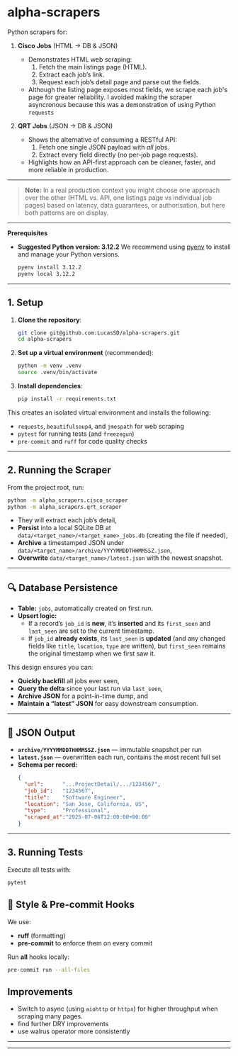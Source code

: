 # alpha-scrapers

Python scrapers for:

1. **Cisco Jobs** (HTML → DB & JSON)
   - Demonstrates HTML web scraping:
     1. Fetch the main listings page (HTML).
     2. Extract each job’s link.
     3. Request each job’s detail page and parse out the fields.
   - Although the listing page exposes most fields, we scrape each job's page for greater reliability. I avoided making the scraper asyncronous because this was a demonstration of using Python `requests`

2. **QRT Jobs** (JSON → DB & JSON)
   - Shows the alternative of consuming a RESTful API:
     1. Fetch one single JSON payload with *all* jobs.
     2. Extract every field directly (no per-job page requests).
   - Highlights how an API-first approach can be cleaner, faster, and more reliable in production.

---

> **Note:** In a real production context you might choose one approach over the other (HTML vs. API, one listings page vs individual job pages) based on latency, data guarantees, or authorisation, but here both patterns are on display.

---

 **Prerequisites**

 - **Suggested Python version: 3.12.2**
   We recommend using [pyenv](https://github.com/pyenv/pyenv) to install and manage your Python versions.
   ```bash
   pyenv install 3.12.2
   pyenv local 3.12.2
   ```

---

## 1. Setup

1. **Clone the repository**:
   ```bash
   git clone git@github.com:LucasSD/alpha-scrapers.git
   cd alpha-scrapers
   ```
2. **Set up a virtual environment** (recommended):
   ```bash
   python -m venv .venv
   source .venv/bin/activate
   ```
3. **Install dependencies**:
   ```bash
   pip install -r requirements.txt
   ```

This creates an isolated virtual environment and installs the following:
- `requests`, `beautifulsoup4`, and `jmespath` for web scraping
- `pytest` for running tests (and `freezegun`)
- `pre-commit` and `ruff` for code quality checks

---

## 2. Running the Scraper

From the project root, run:
```bash
python -m alpha_scrapers.cisco_scraper
python -m alpha_scrapers.qrt_scraper
```

- They will extract each job’s detail,
- **Persist** into a local SQLite DB at `data/<target_name>/<target_name>_jobs.db` (creating the file if needed),
- **Archive** a timestamped JSON under `data/<target_name>/archive/YYYYMMDDTHHMMSSZ.json`,
- **Overwrite** `data/<target_name>/latest.json` with the newest snapshot.

---

## 🔍 Database Persistence
- **Table:** `jobs`, automatically created on first run.
- **Upsert logic:**
  - If a record’s `job_id` is **new**, it’s **inserted** and its `first_seen` and `last_seen` are set to the current timestamp.
  - If `job_id` **already exists**, its `last_seen` is **updated** (and any changed fields like `title`, `location`, `type` are written), but `first_seen` remains the original timestamp when we first saw it.

This design ensures you can:
- **Quickly backfill** all jobs ever seen,
- **Query the delta** since your last run via `last_seen`,
- **Archive JSON** for a point-in-time dump, and
- **Maintain a “latest” JSON** for easy downstream consumption.

---

## 📁 JSON Output

- **`archive/YYYYMMDDTHHMMSSZ.json`** — immutable snapshot per run
- **`latest.json`** — overwritten each run, contains the most recent full set
- **Schema per record:**
  ```json
  {
    "url":      "...ProjectDetail/.../1234567",
    "job_id":   "1234567",
    "title":    "Software Engineer",
    "location": "San Jose, California, US",
    "type":     "Professional",
    "scraped_at":"2025-07-06T12:00:00+00:00"
  }
  ```

---

## 3. Running Tests

Execute all tests with:
```bash
pytest
```

## 📝 Style & Pre-commit Hooks

We use:

- **ruff** (formatting)
- **pre-commit** to enforce them on every commit

Run **all** hooks locally:

```bash
pre-commit run --all-files
```

## Improvements

 - Switch to async (using `aiohttp` or `httpx`) for higher throughput when scraping many pages.
 - find further DRY improvements
 - use walrus operator more consistently

---

---
